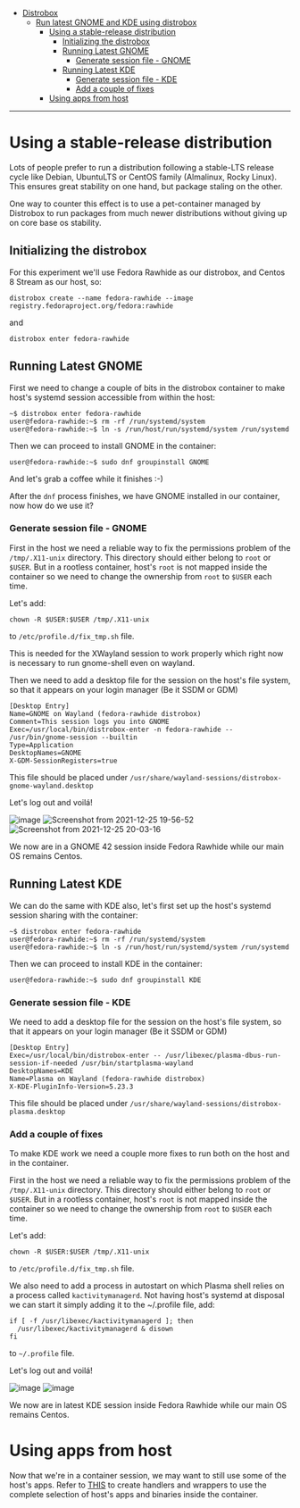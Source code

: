 - [Distrobox](../README.md)
  - [Run latest GNOME and KDE using distrobox](run_latest_gnome_kde_on_distrobox.md)
    - [Using a stable-release distribution](#using-a-stable-release-distribution)
      - [Initializing the distrobox](#initializing-the-distrobox)
      - [Running Latest GNOME](#running-latest-gnome)
        - [Generate session file - GNOME](#generate-session-file-gnome)
      - [Running Latest KDE](#running-latest-kde)
        - [Generate session file - KDE](#generate-session-file-kde)
        - [Add a couple of fixes](#add-a-couple-of-fixes)
    - [Using apps from host](#using-apps-from-host)

---

# Using a stable-release distribution

Lots of people prefer to run a distribution following a stable-LTS release cycle
like Debian, UbuntuLTS or CentOS family (Almalinux, Rocky Linux).
This ensures great stability on one hand, but package staling on the other.

One way to counter this effect is to use a pet-container managed by Distrobox
to run packages from much newer distributions without giving up on core base os stability.

## Initializing the distrobox

For this experiment we'll use Fedora Rawhide as our distrobox, and Centos 8 Stream
as our host, so:

```shell
distrobox create --name fedora-rawhide --image registry.fedoraproject.org/fedora:rawhide
```

and

```shell
distrobox enter fedora-rawhide
```

## Running Latest GNOME

First we need to change a couple of bits in the distrobox container to make host's
systemd session accessible from within the host:

```shell
~$ distrobox enter fedora-rawhide
user@fedora-rawhide:~$ rm -rf /run/systemd/system
user@fedora-rawhide:~$ ln -s /run/host/run/systemd/system /run/systemd
```

Then we can proceed to install GNOME in the container:

```shell
user@fedora-rawhide:~$ sudo dnf groupinstall GNOME
```

And let's grab a coffee while it finishes :-)

After the `dnf` process finishes, we have GNOME installed in our container,
now how do we use it?

### Generate session file - GNOME

First in the host we need a reliable way to fix the permissions problem of the
`/tmp/.X11-unix` directory. This directory should either belong to `root` or
`$USER`. But in a rootless container, host's `root` is not mapped inside the
container so we need to change the ownership from `root` to `$USER` each time.

Let's add:

```shell
chown -R $USER:$USER /tmp/.X11-unix
```

to `/etc/profile.d/fix_tmp.sh` file.

This is needed for the XWayland session to work properly which right now is
necessary to run gnome-shell even on wayland.

Then we need to add a desktop file for the session on the host's file system,
so that it appears on your login manager (Be it SSDM or GDM)

```shell
[Desktop Entry]
Name=GNOME on Wayland (fedora-rawhide distrobox)
Comment=This session logs you into GNOME
Exec=/usr/local/bin/distrobox-enter -n fedora-rawhide -- /usr/bin/gnome-session --builtin
Type=Application
DesktopNames=GNOME
X-GDM-SessionRegisters=true
```

This file should be placed under `/usr/share/wayland-sessions/distrobox-gnome-wayland.desktop`

Let's log out and voilá!

![image](https://user-images.githubusercontent.com/598882/148703229-82905d23-f3d0-41bc-a048-d12cdf8066d0.png)
![Screenshot from 2021-12-25 19-56-52](https://user-images.githubusercontent.com/598882/147391814-cb49e7b8-64bc-4975-a8d1-93f6fb23f28b.png)
![Screenshot from 2021-12-25 20-03-16](https://user-images.githubusercontent.com/598882/147391867-ca29576b-8fb9-448c-a181-579482fb448d.png)

We now are in a GNOME 42 session inside Fedora Rawhide while our main OS remains
Centos.

## Running Latest KDE

We can do the same with KDE also, let's first set up the host's systemd session
sharing with the container:

```shell
~$ distrobox enter fedora-rawhide
user@fedora-rawhide:~$ rm -rf /run/systemd/system
user@fedora-rawhide:~$ ln -s /run/host/run/systemd/system /run/systemd
```

Then we can proceed to install KDE in the container:

```shell
user@fedora-rawhide:~$ sudo dnf groupinstall KDE
```

### Generate session file - KDE

We need to add a desktop file for the session on the host's file system,
so that it appears on your login manager (Be it SSDM or GDM)

```shell
[Desktop Entry]
Exec=/usr/local/bin/distrobox-enter -- /usr/libexec/plasma-dbus-run-session-if-needed /usr/bin/startplasma-wayland
DesktopNames=KDE
Name=Plasma on Wayland (fedora-rawhide distrobox)
X-KDE-PluginInfo-Version=5.23.3
```

This file should be placed under `/usr/share/wayland-sessions/distrobox-plasma.desktop`

### Add a couple of fixes

To make KDE work we need a couple more fixes to run both on the host and in the container.

First in the host we need a reliable way to fix the permissions problem of the
`/tmp/.X11-unix` directory. This directory should either belong to `root` or
`$USER`. But in a rootless container, host's `root` is not mapped inside the
container so we need to change the ownership from `root` to `$USER` each time.

Let's add:

```shell
chown -R $USER:$USER /tmp/.X11-unix
```

to `/etc/profile.d/fix_tmp.sh` file.

We also need to add a process in autostart on which Plasma shell relies on a
process called `kactivitymanagerd`. Not having host's systemd at disposal we
can start it simply adding it to the ~/.profile file, add:

```shell
if [ -f /usr/libexec/kactivitymanagerd ]; then
  /usr/libexec/kactivitymanagerd & disown
fi
```

to `~/.profile` file.

Let's log out and voilá!

![image](https://user-images.githubusercontent.com/598882/148704789-3d799a85-51cc-4de7-9ee3-f54add4949bc.png)
![image](https://user-images.githubusercontent.com/598882/148705044-7271af0c-0675-42f8-9f45-ad20ec53deca.png)

We now are in latest KDE session inside Fedora Rawhide while our main OS remains
Centos.

# Using apps from host

Now that we're in a container session, we may want to still use some of the host's
apps. Refer to [THIS](execute_commands_on_host.md) to create handlers and wrappers
to use the complete selection of host's apps and binaries inside the container.
